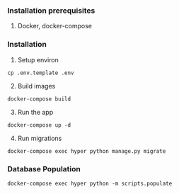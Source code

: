 ### Installation prerequisites
1. Docker, docker-compose

### Installation
1. Setup environ
```
cp .env.template .env
```
2. Build images
```
docker-compose build
```
3. Run the app
```
docker-compose up -d
```
4. Run migrations
```
docker-compose exec hyper python manage.py migrate
```
### Database Population
```
docker-compose exec hyper python -m scripts.populate
```
